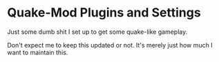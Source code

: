 
# Quake-Mod Plugins and Settings

Just some dumb shit I set up to get some quake-like gameplay.

Don't expect me to keep this updated or not. It's merely just how much I want to maintain this.
